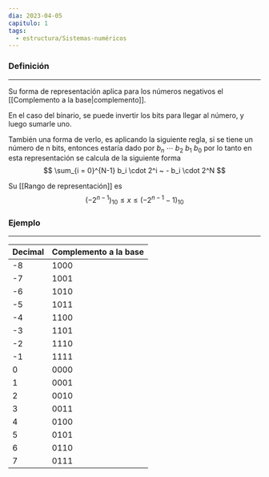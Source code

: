 ```yaml
---
dia: 2023-04-05
capitulo: 1
tags:
  - estructura/Sistemas-numéricos
---
```

### Definición
---
Su forma de representación aplica para los números negativos el [[Complemento a la base|complemento]].

En el caso del binario, se puede invertir los bits para llegar al número, y luego sumarle uno.

También una forma de verlo, es aplicando la siguiente regla, si se tiene un número de n bits, entonces estaría dado por $b_n~\cdots~b_2~b_1~b_0$ por lo tanto en esta representación se calcula de la siguiente forma
$$ \sum_{i = 0}^{N-1} b_i \cdot 2^i ~ - b_i \cdot 2^N $$

Su [[Rango de representación]] es $$ (-2^{n-1})_{10} \le x \le (-2^{n-1} - 1)_{10}$$

### Ejemplo
---
| Decimal | Complemento a la base |
| ------- | --------------------- |
| -8      | 1000                  |
| -7      | 1001                  |
| -6      | 1010                  |
| -5      | 1011                  |
| -4      | 1100                  |
| -3      | 1101                  |
| -2      | 1110                  |
| -1      | 1111                  |
| 0       | 0000                  |
| 1       | 0001                  |
| 2       | 0010                  |
| 3       | 0011                  |
| 4       | 0100                  |
| 5       | 0101                  |
| 6       | 0110                  |
| 7       | 0111                  |

